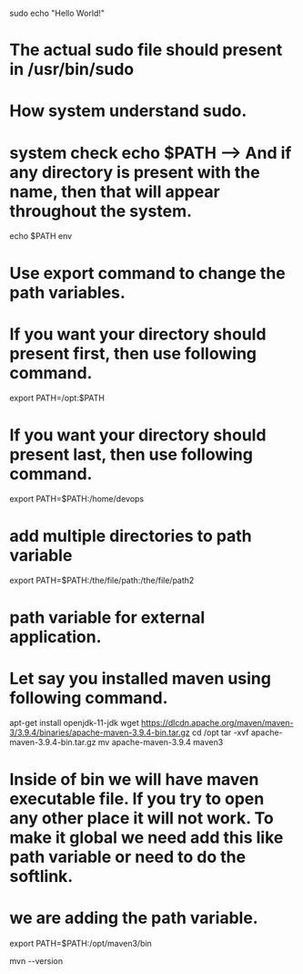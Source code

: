 sudo echo "Hello World!"

# The actual sudo file should present in /usr/bin/sudo
# How system understand sudo.
# system check echo $PATH --> And if any directory is present with the name, then that will appear throughout the system.
echo $PATH
env
# Use export command to change the path variables.
# If you want your directory should present first, then use following command.
export PATH=/opt:$PATH
# If you want your directory should present last, then use following command.
export PATH=$PATH:/home/devops
# add multiple directories to path variable
export PATH=$PATH:/the/file/path:/the/file/path2

# path variable for external application.
# Let say you installed maven using following command.
apt-get install openjdk-11-jdk
wget https://dlcdn.apache.org/maven/maven-3/3.9.4/binaries/apache-maven-3.9.4-bin.tar.gz
cd /opt
tar -xvf apache-maven-3.9.4-bin.tar.gz
mv apache-maven-3.9.4 maven3
# Inside of bin we will have maven executable file. If you try to open any other place it will not work. To make it global we need add this like path variable or need to do the softlink.
# we are adding the path variable.
export PATH=$PATH:/opt/maven3/bin

mvn --version